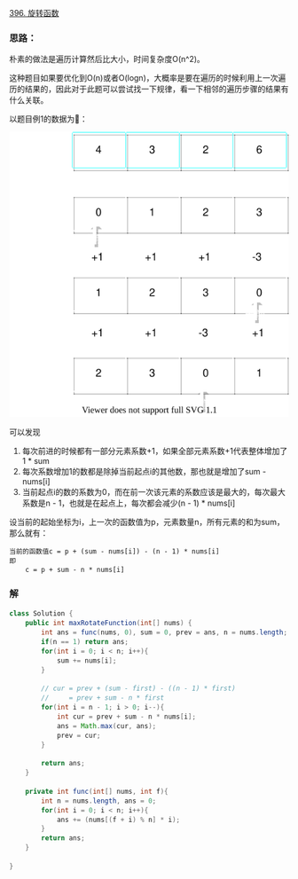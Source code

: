 [396. 旋转函数](https://leetcode.cn/problems/rotate-function/)

### 思路：
朴素的做法是遍历计算然后比大小，时间复杂度O(n^2)。

这种题目如果要优化到O(n)或者O(logn)，大概率是要在遍历的时候利用上一次遍历的结果的，因此对于此题可以尝试找一下规律，看一下相邻的遍历步骤的结果有什么关联。

以题目例1的数据为🌰：

![](./396.drawio.svg)

可以发现
1. 每次前进的时候都有一部分元素系数+1，如果全部元素系数+1代表整体增加了1 * sum
2. 每次系数增加1的数都是除掉当前起点i的其他数，那也就是增加了sum - nums[i]
3. 当前起点i的数的系数为0，而在前一次该元素的系数应该是最大的，每次最大系数是n - 1，也就是在起点上，每次都会减少(n - 1) * nums[i]

设当前的起始坐标为i，上一次的函数值为p，元素数量n，所有元素的和为sum，那么就有：

```text
当前的函数值c = p + (sum - nums[i]) - (n - 1) * nums[i]
即 
    c = p + sum - n * nums[i]
```

### 解
```java
class Solution {
    public int maxRotateFunction(int[] nums) {
        int ans = func(nums, 0), sum = 0, prev = ans, n = nums.length;
        if(n == 1) return ans;
        for(int i = 0; i < n; i++){
            sum += nums[i];
        }

        // cur = prev + (sum - first) - ((n - 1) * first)
        //     = prev + sum - n * first
        for(int i = n - 1; i > 0; i--){
            int cur = prev + sum - n * nums[i];
            ans = Math.max(cur, ans);
            prev = cur;
        }

        return ans;
    }

    private int func(int[] nums, int f){
        int n = nums.length, ans = 0;
        for(int i = 0; i < n; i++){
            ans += (nums[(f + i) % n] * i);
        }
        return ans;
    }

}
```